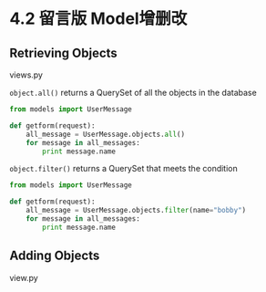 # 4.2 留言版 Model增删改
## Retrieving Objects
views.py

`object.all()` returns a QuerySet of all the objects in the database

```python
from models import UserMessage

def getform(request):
	all_message = UserMessage.objects.all()
	for message in all_messages:
		print message.name
```
`object.filter()` returns a QuerySet that meets the condition 

```python
from models import UserMessage

def getform(request):
	all_message = UserMessage.objects.filter(name="bobby")
	for message in all_messages:
		print message.name
```

## Adding Objects

view.py
